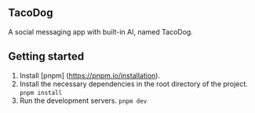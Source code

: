 ## TacoDog
A social messaging app with built-in AI, named TacoDog.

## Getting started
1. Install [pnpm] (https://pnpm.io/installation).
2. Install the necessary dependencies in the root directory of the project. `pnpm install`
3. Run the development servers. `pnpm dev`
